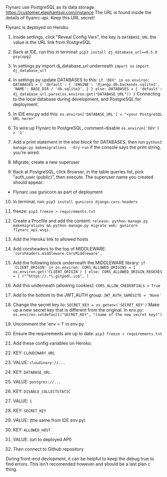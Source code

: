 Flynarc use PostgreSQL as its data storage. https://customer.elephantsql.com/instance
The URL is found inside the details of flyanrc-api. Keep this URL secret!

Flynarc is deployed on Heroku
1. Inside settings, click "Reveal Config Vars", the key is `DATABASE_URL` the value is the URL link from PostgreSQL

2. Back at IDE, run this in terminal:
`
pip3 install dj_database_url==0.5.0 psycopg2
`

3. In settings.py import dj_database_url underneath `import os`
`import dj_database_url`

4. In settings.py update DATABASES to this:
`
if 'DEV' in os.environ:
    DATABASES = {
        'default': {
            'ENGINE': 'django.db.backends.sqlite3',
            'NAME': BASE_DIR / 'db.sqlite3',
        }
    }
else:
    DATABASES = {
        'default': dj_database_url.parse(os.environ.get("DATABASE_URL"))
    }
`
Connecting to the local database during development, and PostgreSQL for deployment.

5. In IDE env.py add this:
`os.environ['DATABASE_URL'] = "<your PostgreSQL URL here>"`

6. To wire up Flynarc to PostgreSQL, comment-disable `os.environ['DEV'] = '1'`

7. Add a print statement in the else block for DATABASES, then run `python3 manage.py makemigrations --dry-run` if the console says the print string, you're wired.

8. Migrate, create a new superuser

9. Back at PostgreSQL, click Browser, in the table queries list, pick "auth_user (public)", then execute. The superuser name you created should appear.

- Flynarc use gunicorn as part of deployment
10. In terminal, run:
`pip3 install gunicorn django-cors-headers`

11. freeze:
`pip3 freeze > requirements.txt`

12. Create a Procfile and add the content:
`
release: python manage.py makemigrations && python manage.py migrate
web: gunicorn flynarc_api.wsgi
`

13. Add the Heroku link to allowed hosts

14. Add corsheaders to the top of MIDDLEWARE:
`'corsheaders.middleware.CorsMiddleware',`

15. Add the following block underneath the MIDDLEWARE library:
`
if 'CLIENT_ORIGIN' in os.environ:
    CORS_ALLOWED_ORIGINS = [
        os.environ.get('CLIENT_ORIGIN')
    ]
else:
    CORS_ALLOWED_ORIGIN_REGEXES = [
        r"^https://.*\.gitpod\.io$",
    ]
`

16. Add this underneath (allowing cookies):
`CORS_ALLOW_CREDENTIALS = True`

17. Add to the bottom to the JWT_AUTH group:
`JWT_AUTH_SAMESITE = 'None'`

18. Change the secret key to:
`SECRET_KEY = os.getenv('SECRET_KEY')`
Make up a new secret key that is different from the original. In env.py:
`os.environ.setdefault("SECRET_KEY", "(name of the new secret key)")`

19. Uncomment the 'env = 1' in env.py

20. Ensure the requirements are up to date:
`pip3 freeze > requirements.txt`

21. Add these config variables on Heroku:
1. KEY: `CLOUDINARY_URL`
1. VALUE: `cloudinary://...`

2. KEY: `DATABASE_URL`
2. VALUE: `postgres://...`


3. KEY: `DISABLE_COLLECTSTATIC`
3. VALUE: `1`

4. KEY: `SECRET_KEY`
4. VALUE: (the same from IDE env.py)

5. KEY: `ALLOWED_HOST`
5. VALUE: (url to deployed API)

22. Then connect to Github repository

During front-end devlopment, it can be helpful to keep the debug true to find errors. This isn't recomended however and should be a last plan c thing.